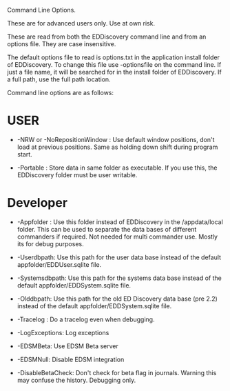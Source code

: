 Command Line Options.

These are for advanced users only.  Use at own risk.

These are read from both the EDDiscovery command line and from an options file.  They are case insensitive.

The default options file to read is options.txt in the application install folder of EDDiscovery.  To change this file use -optionsfile <filename> on the command line. If just a file name, it will be searched for in the install folder of EDDiscovery.  If a full path, use the full path location.

Command line options are as follows:

# USER

* -NRW or -NoRepositionWindow : Use default window positions, don't load at previous positions.  Same as holding down shift during program start.

* -Portable : Store data in same folder as executable.  If you use this, the EDDiscovery folder must be user writable.

# Developer

* -Appfolder : Use this folder instead of EDDiscovery in the <users>/appdata/local folder.  This can be used to separate the data bases of different commanders if required.  Not needed for multi commander use.  Mostly its for debug purposes.

* -Userdbpath: Use this path for the user data base instead of the default appfolder/EDDUser.sqlite file.

* -Systemsdbpath: Use this path for the systems data base instead of the default appfolder/EDDSystem.sqlite file.

* -Olddbpath: Use this path for the old ED Discovery data base (pre 2.2) instead of the default appfolder/EDDSystem.sqlite file.

* -Tracelog : Do a tracelog even when debugging.

* -LogExceptions: Log exceptions

* -EDSMBeta: Use EDSM Beta server

* -EDSMNull: Disable EDSM integration

* -DisableBetaCheck: Don't check for beta flag in journals.  Warning this may confuse the history.  Debugging only.